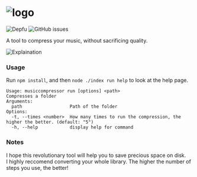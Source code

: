 # ![logo](https://i.imgur.com/n2Bs8gS.png)

![Depfu](https://img.shields.io/depfu/dependencies/github/GiorgioBrux/musiccompressor)
![GitHub issues](https://img.shields.io/github/issues/giorgiobrux/musiccompressor)

A tool to compress your music, without sacrificing quality.

![Explaination](https://i.imgur.com/FU0fp0F.png)

### Usage
Run `npm install`, and then `node ./index run help` to look at the help page.
```
Usage: musiccompressor run [options] <path>
Compresses a folder
Arguments:
  path                  Path of the folder
Options:
  -t, --times <number>  How many times to run the compression, the higher the better. (default: "5")
  -h, --help            display help for command
```

### Notes
I hope this revolutionary tool will help you to save precious space on disk. <br/>
I highly reccomend converting your whole library. The higher the number of steps you use, the better!
